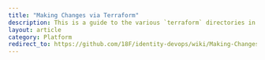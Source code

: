 ```yaml
---
title: "Making Changes via Terraform"
description: This is a guide to the various `terraform` directories in `identity-devops` and how to use them
layout: article
category: Platform
redirect_to: https://github.com/18F/identity-devops/wiki/Making-Changes-via-Terraform
---
```

